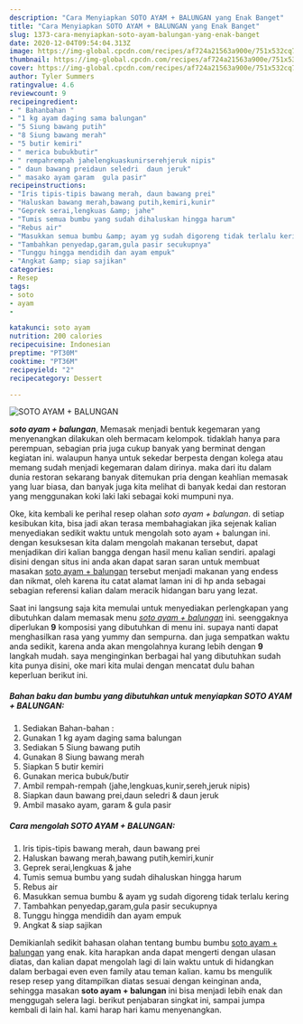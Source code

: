 ```yaml
---
description: "Cara Menyiapkan SOTO AYAM + BALUNGAN yang Enak Banget"
title: "Cara Menyiapkan SOTO AYAM + BALUNGAN yang Enak Banget"
slug: 1373-cara-menyiapkan-soto-ayam-balungan-yang-enak-banget
date: 2020-12-04T09:54:04.313Z
image: https://img-global.cpcdn.com/recipes/af724a21563a900e/751x532cq70/soto-ayam-balungan-foto-resep-utama.jpg
thumbnail: https://img-global.cpcdn.com/recipes/af724a21563a900e/751x532cq70/soto-ayam-balungan-foto-resep-utama.jpg
cover: https://img-global.cpcdn.com/recipes/af724a21563a900e/751x532cq70/soto-ayam-balungan-foto-resep-utama.jpg
author: Tyler Summers
ratingvalue: 4.6
reviewcount: 9
recipeingredient:
- " Bahanbahan "
- "1 kg ayam daging sama balungan"
- "5 Siung bawang putih"
- "8 Siung bawang merah"
- "5 butir kemiri"
- " merica bubukbutir"
- " rempahrempah jahelengkuaskunirserehjeruk nipis"
- " daun bawang preidaun seledri  daun jeruk"
- " masako ayam garam  gula pasir"
recipeinstructions:
- "Iris tipis-tipis bawang merah, daun bawang prei"
- "Haluskan bawang merah,bawang putih,kemiri,kunir"
- "Geprek serai,lengkuas &amp; jahe"
- "Tumis semua bumbu yang sudah dihaluskan hingga harum"
- "Rebus air"
- "Masukkan semua bumbu &amp; ayam yg sudah digoreng tidak terlalu kering"
- "Tambahkan penyedap,garam,gula pasir secukupnya"
- "Tunggu hingga mendidih dan ayam empuk"
- "Angkat &amp; siap sajikan"
categories:
- Resep
tags:
- soto
- ayam
- 

katakunci: soto ayam  
nutrition: 200 calories
recipecuisine: Indonesian
preptime: "PT30M"
cooktime: "PT36M"
recipeyield: "2"
recipecategory: Dessert

---
```



![SOTO AYAM + BALUNGAN](https://img-global.cpcdn.com/recipes/af724a21563a900e/751x532cq70/soto-ayam-balungan-foto-resep-utama.jpg)

<b><i>soto ayam + balungan</i></b>, Memasak menjadi bentuk kegemaran yang menyenangkan dilakukan oleh bermacam kelompok. tidaklah hanya para perempuan, sebagian pria juga cukup banyak yang berminat dengan kegiatan ini. walaupun hanya untuk sekedar berpesta dengan kolega atau memang sudah menjadi kegemaran dalam dirinya. maka dari itu dalam dunia restoran sekarang banyak ditemukan pria dengan keahlian memasak yang luar biasa, dan banyak juga kita melihat di banyak kedai dan restoran yang menggunakan koki laki laki sebagai koki mumpuni nya.

Oke, kita kembali ke perihal resep olahan <i>soto ayam + balungan</i>. di setiap kesibukan kita, bisa jadi akan terasa membahagiakan jika sejenak kalian menyediakan sedikit waktu untuk mengolah soto ayam + balungan ini. dengan kesuksesan kita dalam mengolah makanan tersebut, dapat menjadikan diri kalian bangga dengan hasil menu kalian sendiri. apalagi disini dengan situs ini anda akan dapat saran saran untuk membuat masakan <u>soto ayam + balungan</u> tersebut menjadi makanan yang endess dan nikmat, oleh karena itu catat alamat laman ini di hp anda sebagai sebagian referensi kalian dalam meracik hidangan baru yang lezat.




Saat ini langsung saja kita memulai untuk menyediakan perlengkapan yang dibutuhkan dalam memasak menu <u><i>soto ayam + balungan</i></u> ini. seenggaknya diperlukan <b>9</b> komposisi yang dibutuhkan di menu ini. supaya nanti dapat menghasilkan rasa yang yummy dan sempurna. dan juga sempatkan waktu anda sedikit, karena anda akan mengolahnya kurang lebih dengan <b>9</b> langkah mudah. saya menginginkan berbagai hal yang dibutuhkan sudah kita punya disini, oke mari kita mulai dengan mencatat dulu bahan keperluan berikut ini.

<!--inarticleads1-->

##### Bahan baku dan bumbu yang dibutuhkan untuk menyiapkan SOTO AYAM + BALUNGAN:

1. Sediakan  Bahan-bahan :
1. Gunakan 1 kg ayam daging sama balungan
1. Sediakan 5 Siung bawang putih
1. Gunakan 8 Siung bawang merah
1. Siapkan 5 butir kemiri
1. Gunakan  merica bubuk/butir
1. Ambil  rempah-rempah (jahe,lengkuas,kunir,sereh,jeruk nipis)
1. Siapkan  daun bawang prei,daun seledri &amp; daun jeruk
1. Ambil  masako ayam, garam &amp; gula pasir




<!--inarticleads2-->

##### Cara mengolah SOTO AYAM + BALUNGAN:

1. Iris tipis-tipis bawang merah, daun bawang prei
1. Haluskan bawang merah,bawang putih,kemiri,kunir
1. Geprek serai,lengkuas &amp; jahe
1. Tumis semua bumbu yang sudah dihaluskan hingga harum
1. Rebus air
1. Masukkan semua bumbu &amp; ayam yg sudah digoreng tidak terlalu kering
1. Tambahkan penyedap,garam,gula pasir secukupnya
1. Tunggu hingga mendidih dan ayam empuk
1. Angkat &amp; siap sajikan




Demikianlah sedikit bahasan olahan tentang bumbu bumbu <u>soto ayam + balungan</u> yang enak. kita harapkan anda dapat mengerti dengan ulasan diatas, dan kalian dapat mengolah lagi di lain waktu untuk di hidangkan dalam berbagai even even family atau teman kalian. kamu bs mengulik resep resep yang ditampilkan diatas sesuai dengan keinginan anda, sehingga masakan <b>soto ayam + balungan</b> ini bisa menjadi lebih enak dan menggugah selera lagi. berikut penjabaran singkat ini, sampai jumpa kembali di lain hal. kami harap hari kamu menyenangkan.
